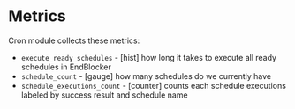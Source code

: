 # Metrics

Cron module collects these metrics:
- `execute_ready_schedules` - [hist] how long it takes to execute all ready schedules in EndBlocker
- `schedule_count` - [gauge] how many schedules do we currently have
- `schedule_executions_count` - [counter] counts each schedule executions labeled by success result and schedule name
